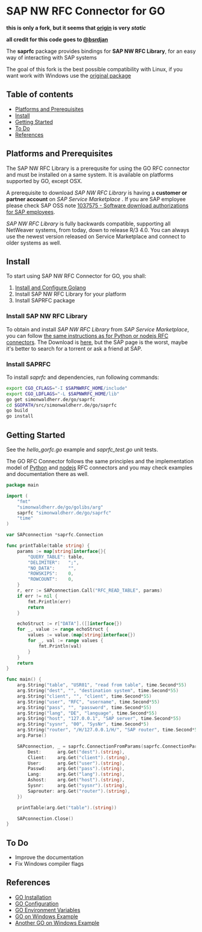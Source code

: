# SAP NW RFC Connector for GO

**this is only a fork, but it seems that [origin](https://github.com/SAP/gorfc) is very *static***  

**all credit for this code goes to [@bsrdjan](https://github.com/bsrdjan)**  

The **saprfc** package provides bindings for **SAP NW RFC Library**, for an easy way of interacting with SAP systems

The goal of this fork is the best possible compatibility with Linux, if you want work with Windows use the [original package](https://github.com/SAP/gorfc) 

## Table of contents

* [Platforms and Prerequisites](#platforms)
* [Install](#install)
* [Getting Started](#getting-started)
* [To Do](#todo)
* [References](#references)

## Platforms and Prerequisites

The SAP NW RFC Library is a prerequsite for using the GO RFC connector and must be installed on a same system. It is available on platforms supported by GO, except OSX.

A prerequisite to download _SAP NW RFC Library_ is having a **customer or partner account** on _SAP Service Marketplace_ . If you are SAP employee please check SAP OSS note [1037575 - Software download authorizations for SAP employees](http://service.sap.com/sap/support/notes/1037575).

_SAP NW RFC Library_ is fully backwards compatible, supporting all NetWeaver systems, from today, down to release R/3 4.0. You can always use the newest version released on Service Marketplace and connect to older systems as well.

## Install

To start using SAP NW RFC Connector for GO, you shall:

1. [Install and Configure Golang](https://golang.org/doc/install)
2. Install SAP NW RFC Library for your platform
3. Install SAPRFC package

### Install SAP NW RFC Library

To obtain and install _SAP NW RFC Library_ from _SAP Service Marketplace_, you can follow [the same instructions as for Python or nodejs RFC connectors](http://sap.github.io/PyRFC/install.html#install-c-connector).
The Download is [here](https://launchpad.support.sap.com/#/softwarecenter/template/products/%20_APP=00200682500000001943&_EVENT=DISPHIER&HEADER=Y&FUNCTIONBAR=N&EVENT=TREE&NE=NAVIGATE&ENR=01200314690200010197&V=MAINT&TA=ACTUAL&PAGE=SEARCH), but the SAP page is the worst, maybe it's better to search for a torrent or ask a friend at SAP.

### Install SAPRFC

To install _saprfc_ and dependencies, run following commands:

```bash
export CGO_CFLAGS="-I $SAPNWRFC_HOME/include"
export CGO_LDFLAGS="-L $SAPNWRFC_HOME/lib"
go get simonwaldherr.de/go/saprfc
cd $GOPATH/src/simonwaldherr.de/go/saprfc
go build
go install
```

## Getting Started

See the _hello_gorfc.go_ example and _saprfc_test.go_ unit tests.

The GO RFC Connector follows the same principles and the implementation model of [Python](https://github.com/SAP/PyRFC) and [nodejs](https://github.com/SAP/node-rfc) RFC connectors and you may check examples and documentation there as well.

```go
package main

import (
    "fmt"
    "simonwaldherr.de/go/golibs/arg"
    saprfc "simonwaldherr.de/go/saprfc"
    "time"
)

var SAPconnection *saprfc.Connection

func printTable(table string) {
    params := map[string]interface{}{
        "QUERY_TABLE": table,
        "DELIMITER":   ";",
        "NO_DATA":     "",
        "ROWSKIPS":    0,
        "ROWCOUNT":    0,
    }
    r, err := SAPconnection.Call("RFC_READ_TABLE", params)
    if err != nil {
        fmt.Println(err)
        return
    }

    echoStruct := r["DATA"].([]interface{})
    for _, value := range echoStruct {
        values := value.(map[string]interface{})
        for _, val := range values {
            fmt.Println(val)
        }
    }
    return
}

func main() {
    arg.String("table", "USR01", "read from table", time.Second*55)
    arg.String("dest", "", "destination system", time.Second*55)
    arg.String("client", "", "client", time.Second*55)
    arg.String("user", "RFC", "username", time.Second*55)
    arg.String("pass", "", "password", time.Second*55)
    arg.String("lang", "DE", "language", time.Second*55)
    arg.String("host", "127.0.0.1", "SAP server", time.Second*55)
    arg.String("sysnr", "00", "SysNr", time.Second*5)
    arg.String("router", "/H/127.0.0.1/H/", "SAP router", time.Second*55)
    arg.Parse()

    SAPconnection, _ = saprfc.ConnectionFromParams(saprfc.ConnectionParameter{
        Dest:      arg.Get("dest").(string),
        Client:    arg.Get("client").(string),
        User:      arg.Get("user").(string),
        Passwd:    arg.Get("pass").(string),
        Lang:      arg.Get("lang").(string),
        Ashost:    arg.Get("host").(string),
        Sysnr:     arg.Get("sysnr").(string),
        Saprouter: arg.Get("router").(string),
    })

    printTable(arg.Get("table").(string))

    SAPconnection.Close()
}
```

## To Do

* Improve the documentation
* Fix Windows compiler flags

## References

* [GO Installation](https://golang.org/doc/install)
* [GO Configuration](https://golang.org/doc/code.html)
* [GO Environment Variables](https://golang.org/cmd/go/#hdr-Environment_variables)
* [GO on Windows Example](http://www.wadewegner.com/2014/12/easy-go-programming-setup-for-windows/)
* [Another GO on Windows Example](https://github.com/abourget/getting-started-with-golang/blob/master/Getting_Started_for_Windows.md)
